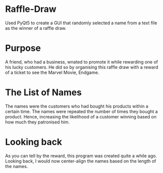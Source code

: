 # Raffle-Draw
Used PyQt5 to create a GUI that randomly selected a name from a text file as the winner of a raffle draw.


# Purpose
A friend, who had a business, wnated to promote it while rewarding one of his lucky customers. He did so by 
organising this raffle draw with a reward of a ticket to see the Marvel Movie, Endgame.

# The List of Names
The names were the customers who had bought his products within a certain time. The names were repeated the
number of times they bought a product. Hence, increasing the likelihood of a customer winning based on
how much they patronised him.

# Looking back
As you can tell by the reward, this program was created quite a while ago. Looking back, I would now 
center-align the names based on the length of the names.

